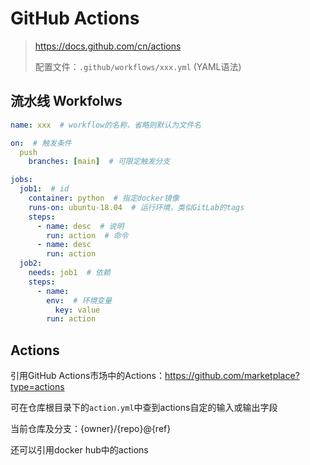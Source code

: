 # GitHub Actions

> <https://docs.github.com/cn/actions>
>
> 配置文件：`.github/workflows/xxx.yml` (YAML语法)

## 流水线 Workfolws

```yaml
name: xxx  # workflow的名称，省略则默认为文件名

on:  # 触发条件
  push
    branches: [main]  # 可限定触发分支

jobs:
  job1:  # id
    container: python  # 指定docker镜像
    runs-on: ubuntu-18.04  # 运行环境，类似GitLab的tags
    steps:
      - name: desc  # 说明
        run: action  # 命令
      - name: desc
        run: action
  job2:
    needs: job1  # 依赖
    steps:
      - name:
        env:  # 环境变量
          key: value
        run: action
```

## Actions

引用GitHub Actions市场中的Actions：<https://github.com/marketplace?type=actions>

可在仓库根目录下的`action.yml`中查到actions自定的输入或输出字段

当前仓库及分支：{owner}/{repo}@{ref}

还可以引用docker hub中的actions

